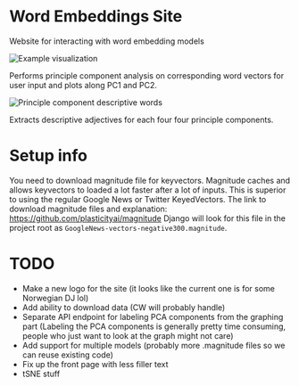 # Word Embeddings Site
Website for interacting with word embedding models

![Example visualization](https://i.imgur.com/FM5AiYi.png)

Performs principle component analysis on corresponding word vectors for user input and plots along PC1 and PC2.

![Principle component descriptive words](https://i.imgur.com/FFl7QGQ.png)

Extracts descriptive adjectives for each four four principle components.

# Setup info
You need to download magnitude file for keyvectors. 
Magnitude caches and allows keyvectors to loaded a lot faster after a lot of inputs. This is superior to using the regular Google News or Twitter KeyedVectors.
The link to download magnitude files and explanation: https://github.com/plasticityai/magnitude
Django will look for this file in the project root as ``GoogleNews-vectors-negative300.magnitude``.

# TODO
- Make a new logo for the site (it looks like the current one is for some Norwegian DJ lol)
- Add ability to download data (CW will probably handle)
- Separate API endpoint for labeling PCA components from the graphing part (Labeling the PCA components is generally pretty time consuming, people who just want to look at the graph might not care)
- Add support for multiple models (probably more .magnitude files so we can reuse existing code)
- Fix up the front page with less filler text
- tSNE stuff
